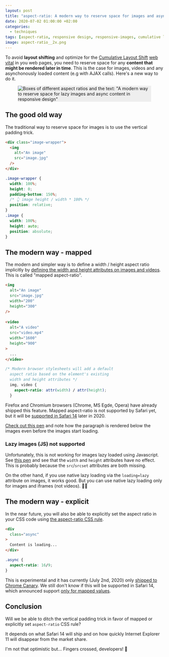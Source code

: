```yaml
---
layout: post
title: "aspect-ratio: A modern way to reserve space for images and async content in responsive design"
date: 2020-07-02 01:00:00 +02:00
categories:
  - techniques
tags: [aspect-ratio, responsive design, responsive-images, cumulative layout shift]
image: aspect-ratio__2x.png
---
```


To avoid **layout shifting** and optimize for the [Cumulative Layout Shift](https://web.dev/cls/) [web vital](https://web.dev/vitals/) in you web pages, you need to reserve space for any **content that might be rendered later in time**. This is the case for images, videos and any asynchonously loaded content (e.g with AJAX calls). Here's a new way to do it.

<figure>
  <div class="post-image-spacer" style="background-color: #eee">
    <img alt="Boxes of different aspect ratios and the text: &quot;A modern way to reserve space for lazy images and async content in responsive design&quot;" src="/assets/post-images/aspect-ratio__2x.png" srcset="/assets/post-images/aspect-ratio__1x.png 1x, /assets/post-images/aspect-ratio__2x.png 2x" class="post-image">
  </div>
</figure>

## The good old way

The traditional way to reserve space for images is to use the vertical padding trick.

```html
<div class="image-wrapper">
  <img
    alt="An image"
    src="image.jpg"
  />
</div>
```

```css
.image-wrapper {
  width: 100%;
  height: 0;
  padding-bottom: 150%;
  /* 👆 image height / width * 100% */
  position: relative;
}
.image {
  width: 100%;
  height: auto;
  position: absolute;
}
```

## The modern way - mapped

The modern and simpler way is to define a width / height aspect ratio implicitly by [defining the width and height attributes on images and videos](https://twitter.com/addyosmani/status/1276779799198007301). This is called "mapped aspect-ratio".

```html
<img
  alt="An image"
  src="image.jpg"
  width="200"
  height="300"
/>

<video
  alt="A video"
  src="video.mp4"
  width="1600"
  height="900"
>
  ...
</video>
```

```css
/* Modern browser stylesheets will add a default
  aspect ratio based on the element's existing 
  width and height attributes */
  img, video {
    aspect-ratio: attr(width) / attr(height);
  }
```

Firefox and Chromium browsers (Chrome, MS Egde, Opera) have already shipped this feature. Mapped aspect-ratio is not supported by Safari yet, but it will be [supported in Safari 14](https://twitter.com/jensimmons/status/1275171897244823553) later in 2020. 

[Check out this pen](https://codepen.io/verlok/pen/ExPwzGO) and note how the paragraph is rendered below the images even before the images start loading.

### Lazy images (JS) not supported

Unfortunately, this is not working for images lazy loaded using Javascript. See [this pen](https://codepen.io/verlok/pen/bGEYyZe) and see that the `width` and `height` attributes have no effect. This is probably because the `src`/`srcset` attributes are both missing. 

On the other hand, if you use native lazy loading via the `loading=lazy` attribute on images, it works good. But you can use native lazy loading only for images and iframes (not videos). 🤷‍♂️


## The modern way - explicit

In the near future, you will also be able to explicitly set the aspect ratio in your CSS code using [the aspect-ratio CSS rule](https://developer.mozilla.org/en-US/docs/Web/CSS/aspect-ratio).

```html
<div
  class="async"
>
  Content is loading...
</div>
```

```css
.async {
  aspect-ratio: 16/9;
}
```

This is experimental and it has currently (July 2nd, 2020) only [shipped to Chrome Canary](  https://twitter.com/una/status/1260980901934137345). We still don't know if this will be supported in Safari 14, which announced support [only for mapped values](https://twitter.com/jensimmons/status/1275171897244823553).


## Conclusion

Will we be able to ditch the vertical padding trick in favor of mapped or explicitly set `aspect-ratio` CSS rule? 

It depends on what Safari 14 will ship and on how quickly Internet Explorer 11 will disappear from the market share. 

I'm not that optimistic but... Fingers crossed, developers! 🤞
